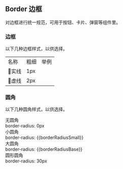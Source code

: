 <!--
 * @Author: Victor wang
 * @Date: 2020-04-26 18:43:28
 * @LastEditors: Victor.wang
 * @LastEditTime: 2020-04-26 19:24:32
 * @Description:
 -->

<script lang='ts'>
  const varMap = {
    '$--border-radius-base': 'borderRadiusBase',
    '$--border-radius-small': 'borderRadiusSmall'
  };
  const original = {
    borderRadiusBase: '4px',
    borderRadiusSmall: '2px'
  }
  export default {
    data() {
      return {
        borderRadiusBase: '',
        borderRadiusSmall: ''
      }
    },
  }
</script>

## Border 边框

对边框进行统一规范，可用于按钮、卡片、弹窗等组件里。

### 边框

以下几种边框样式，以供选择。

<div class="demo-border">
<table class="table">
  <tbody>
    <tr>
      <td class="text">名称</td>
      <td class="text">粗细</td>
      <td class="line">举例</td>
    </tr>
    <tr>
      <td class="text">实线</td>
      <td class="text">1px</td>
      <td class="line">
        <div></div>
      </td>
    </tr>
    <tr>
      <td class="text">虚线</td>
      <td class="text">2px</td>
      <td class="line">
        <div class="dashed"></div>
      </td>
    </tr>
  </tbody>
</table>
</div>

### 圆角

以下几种圆角样式，以供选择。

<mu-row :gutter="12" class="demo-border">
  <mu-col :span="6" :xs="{span: 12}">
    <div class="title">无圆角</div>
    <div class="value">border-radius: 0px</div>
    <div class="radius"></div>
  </mu-col>
  <mu-col :span="6" :xs="{span: 12}">
    <div class="title">小圆角</div>
    <div class="value">border-radius: {{borderRadiusSmall}}</div>
    <div 
      class="radius" 
      :style="{ borderRadius: borderRadiusSmall }"
    ></div>
  </mu-col>
  <mu-col :span="6" :xs="{span: 12}">
    <div class="title">大圆角</div>
    <div class="value">border-radius: {{borderRadiusBase}}</div>
    <div 
      class="radius"
      :style="{ borderRadius: borderRadiusBase }"
    ></div>
  </mu-col>
  <mu-col :span="6" :xs="{span: 12}">
    <div class="title">圆形圆角</div>
    <div class="value">border-radius: 30px</div>
    <div class="radius radius-30"></div>
  </mu-col>
</mu-row>
